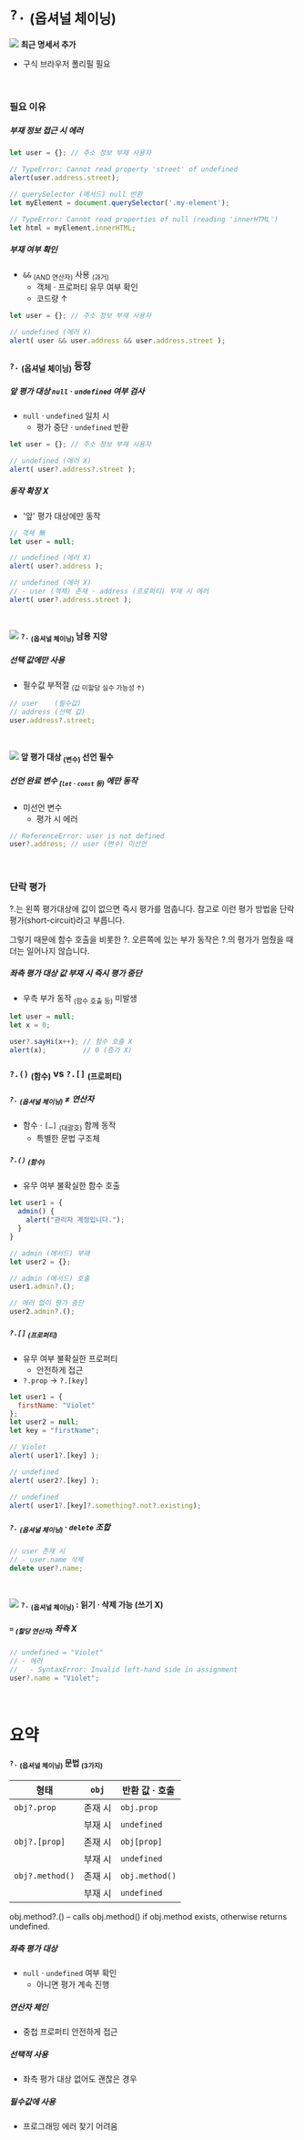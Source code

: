 `?.` <sub>(옵셔널 체이닝)</sub>
====

<img src="../../images/commons/icons/triangle-exclamation-solid.svg" /> **최근 명세서 추가**

- 구식 브라우저 폴리필 필요

<br />

### 필요 이유

##### 부재 정보 접근 시 에러
```javascript
let user = {}; // 주소 정보 부재 사용자

// TypeError: Cannot read property 'street' of undefined
alert(user.address.street);
```
```javascript
// querySelector (메서드) null 반환
let myElement = document.querySelector('.my-element');

// TypeError: Cannot read properties of null (reading 'innerHTML')
let html = myElement.innerHTML;
```

##### 부재 여부 확인
- `&&` <sub>(AND 연산자)</sub> 사용 <sub>(과거)</sub>
  - 객체 · 프로퍼티 유무 여부 확인
  - 코드량 ↑
```javascript
let user = {}; // 주소 정보 부재 사용자

// undefined (에러 X)
alert( user && user.address && user.address.street );
```

### `?.` <sub>(옵셔널 체이닝)</sub> 등장

##### 앞 평가 대상 `null` · `undefined` 여부 검사
- `null` · `undefined` 일치 시
  - 평가 중단 · `undefined` 반환
```javascript
let user = {}; // 주소 정보 부재 사용자

// undefined (에러 X)
alert( user?.address?.street );
```

##### 동작 확장 X
- '앞' 평가 대상에만 동작
```javascript
// 객체 無
let user = null;

// undefined (에러 X)
alert( user?.address );

// undefined (에러 X)
// - user (객체) 존재 · address (프로퍼티) 부재 시 에러
alert( user?.address.street );
```

<br />

<img src="../../images/commons/icons/triangle-exclamation-solid.svg" /> **`?.` <sub>(옵셔널 체이닝)</sub> 남용 지양**

##### 선택 값에만 사용
- 필수값 부적절 <sub>(값 미할당 실수 가능성 ↑)</sub>
```javascript
// user    (필수값)
// address (선택 값)
user.address?.street;
```

<br />

<img src="../../images/commons/icons/triangle-exclamation-solid.svg" /> **앞 평가 대상 <sub>(변수)</sub> 선언 필수**

##### 선언 완료 변수 <sub>(`let` · `const` 등)</sub> 에만 동작
- 미선언 변수
  - 평가 시 에러
```javascript
// ReferenceError: user is not defined
user?.address; // user (변수) 미선언
```

<br />

### 단락 평가

?.는 왼쪽 평가대상에 값이 없으면 즉시 평가를 멈춥니다. 참고로 이런 평가 방법을 단락 평가(short-circuit)라고 부릅니다.

그렇기 때문에 함수 호출을 비롯한 ?. 오른쪽에 있는 부가 동작은 ?.의 평가가 멈췄을 때 더는 일어나지 않습니다.

##### 좌측 평가 대상 값 부재 시 즉시 평가 중단
- 우측 부가 동작 <sub>(함수 호출 등)</sub> 미발생
```javascript
let user = null;
let x = 0;

user?.sayHi(x++); // 함수 호출 X
alert(x);         // 0 (증가 X)
```

### `?.()` <sub>(함수)</sub> vs `?.[]` <sub>(프로퍼티)</sub>

##### `?.` <sub>(옵셔널 체이닝)</sub> ≠ 연산자
- 함수 · `[…]` <sub>(대괄호)</sub> 함께 동작
  - 특별한 문법 구조체

##### `?.()` <sub>(함수)</sub>
- 유무 여부 불확실한 함수 호출
```javascript
let user1 = {
  admin() {
    alert("관리자 계정입니다.");
  }
}

// admin (메서드) 부재
let user2 = {};

// admin (메서드) 호출
user1.admin?.();

// 에러 없이 평가 중단
user2.admin?.();
```

##### `?.[]` <sub>(프로퍼티)</sub>
- 유무 여부 불확실한 프로퍼티
  - 안전하게 접근
- `?.prop` → `?.[key]`
```javascript
let user1 = {
  firstName: "Violet"
};
let user2 = null;
let key = "firstName";

// Violet
alert( user1?.[key] );

// undefined
alert( user2?.[key] );

// undefined
alert( user1?.[key]?.something?.not?.existing);
```

##### `?.` <sub>(옵셔널 체이닝)</sub> · `delete` 조합
```javascript
// user 존재 시
// - user.name 삭제
delete user?.name;
```

<br />

<img src="../../images/commons/icons/triangle-exclamation-solid.svg" /> **`?.` <sub>(옵셔널 체이닝)</sub> : 읽기 · 삭제 가능 (쓰기 X)**

##### `=` <sub>(할당 연산자)</sub> 좌측 X
```javascript
// undefined = "Violet"
// - 에러
//   - SyntaxError: Invalid left-hand side in assignment
user?.name = "Violet";
```

<br />

요약
====

#### `?.` <sub>(옵셔널 체이닝)</sub> 문법 <sub>(3가지)</sub>

|형태|`obj`|반환 값 · 호출|
|---|---|---|
|`obj?.prop`|존재 시|`obj.prop`|
||부재 시|`undefined`|
|`obj?.[prop]`|존재 시|`obj[prop]`|
||부재 시|`undefined`|
|`obj?.method()`|존재 시|`obj.method()`|
||부재 시|`undefined`|
obj.method?.() – calls obj.method() if obj.method exists, otherwise returns undefined.

##### 좌측 평가 대상
- `null` · `undefined` 여부 확인
  - 아니면 평가 계속 진행

##### 연산자 체인
- 중첩 프로퍼티 안전하게 접근

##### 선택적 사용
- 좌측 평가 대상 없어도 괜찮은 경우

##### 필수값에 사용
- 프로그래밍 에러 찾기 어려움
